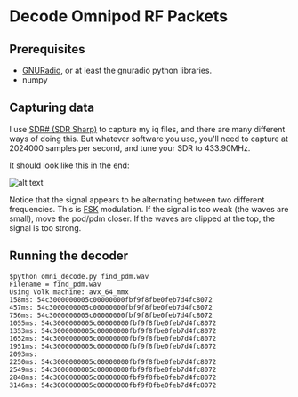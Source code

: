 # Decode Omnipod RF Packets


## Prerequisites

* [GNURadio](http://gnuradio.org/), or at least the gnuradio python libraries.
* numpy


## Capturing data

I use [SDR# (SDR Sharp)](http://airspy.com/download/) to capture my iq files, and there are many different ways of doing this. But whatever software you use, you'll need to capture at 2024000 samples per second, and tune your SDR to 433.90MHz.

It should look like this in the end:

![alt text](https://files.slack.com/files-tmb/T0B2X082E-F1FL1CK7F-fffd8ffa8e/pdm_1_packet_1024.png "PDM signal")

Notice that the signal appears to be alternating between two different frequencies. This is [FSK](https://en.wikipedia.org/wiki/Frequency-shift_keying) modulation.  If the signal is too weak (the waves are small), move the pod/pdm closer.  If the waves are clipped at the top, the signal is too strong.

## Running the decoder

```
$python omni_decode.py find_pdm.wav
Filename = find_pdm.wav
Using Volk machine: avx_64_mmx
158ms: 54c3000000005c00000000fbf9f8fbe0feb7d4fc8072
457ms: 54c3000000005c00000000fbf9f8fbe0feb7d4fc8072
756ms: 54c3000000005c00000000fbf9f8fbe0feb7d4fc8072
1055ms: 54c3000000005c00000000fbf9f8fbe0feb7d4fc8072
1353ms: 54c3000000005c00000000fbf9f8fbe0feb7d4fc8072
1652ms: 54c3000000005c00000000fbf9f8fbe0feb7d4fc8072
1951ms: 54c3000000005c00000000fbf9f8fbe0feb7d4fc8072
2093ms:
2250ms: 54c3000000005c00000000fbf9f8fbe0feb7d4fc8072
2549ms: 54c3000000005c00000000fbf9f8fbe0feb7d4fc8072
2848ms: 54c3000000005c00000000fbf9f8fbe0feb7d4fc8072
3146ms: 54c3000000005c00000000fbf9f8fbe0feb7d4fc8072
```
